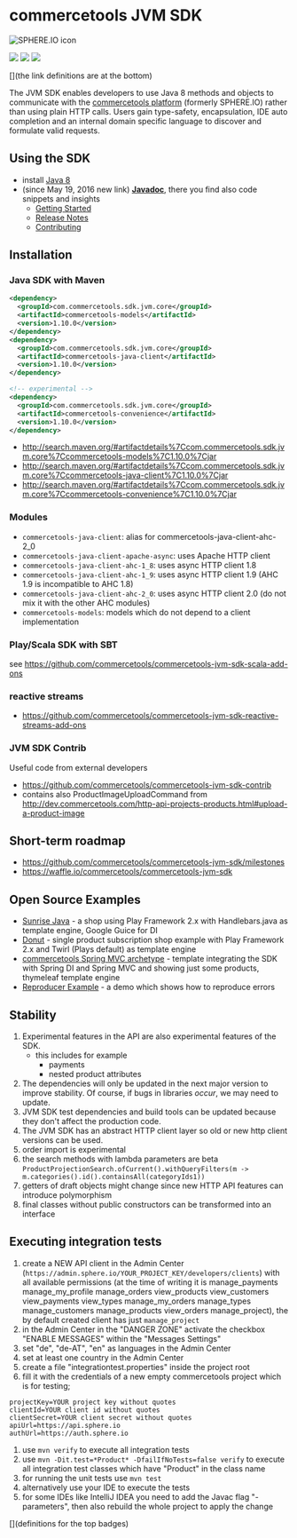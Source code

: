 # commercetools JVM SDK

![SPHERE.IO icon](https://admin.sphere.io/assets/images/sphere_logo_rgb_long.png)

[![][travis img]][travis]
[![][maven img]][maven]
[![][license img]][license]

[](the link definitions are at the bottom)

The JVM SDK enables developers to use Java 8 methods and objects to communicate with the [commercetools platform](http://www.commercetools.com/) (formerly SPHERE.IO) rather than using plain HTTP calls.
Users gain type-safety, encapsulation, IDE auto completion and an internal domain specific language to discover and formulate valid requests.

## Using the SDK 
* install [Java 8](http://www.oracle.com/technetwork/java/javase/downloads/jdk8-downloads-2133151.html)
* (since May 19, 2016 new link) [<strong>Javadoc</strong>](http://commercetools.github.io/commercetools-jvm-sdk/apidocs/index.html), there you find also code snippets and insights
    * [Getting Started](http://commercetools.github.io/commercetools-jvm-sdk/apidocs/io/sphere/sdk/meta/GettingStarted.html)
    * [Release Notes](http://commercetools.github.io/commercetools-jvm-sdk/apidocs/io/sphere/sdk/meta/ReleaseNotes.html)
    * [Contributing](http://commercetools.github.io/commercetools-jvm-sdk/apidocs/io/sphere/sdk/meta/ContributorDocumentation.html)
 
## Installation

### Java SDK with Maven

````xml
<dependency>
  <groupId>com.commercetools.sdk.jvm.core</groupId>
  <artifactId>commercetools-models</artifactId>
  <version>1.10.0</version>
</dependency>
<dependency>
  <groupId>com.commercetools.sdk.jvm.core</groupId>
  <artifactId>commercetools-java-client</artifactId>
  <version>1.10.0</version>
</dependency>

<!-- experimental -->
<dependency>
  <groupId>com.commercetools.sdk.jvm.core</groupId>
  <artifactId>commercetools-convenience</artifactId>
  <version>1.10.0</version>
</dependency>
````
* http://search.maven.org/#artifactdetails%7Ccom.commercetools.sdk.jvm.core%7Ccommercetools-models%7C1.10.0%7Cjar
* http://search.maven.org/#artifactdetails%7Ccom.commercetools.sdk.jvm.core%7Ccommercetools-java-client%7C1.10.0%7Cjar
* http://search.maven.org/#artifactdetails%7Ccom.commercetools.sdk.jvm.core%7Ccommercetools-convenience%7C1.10.0%7Cjar

### Modules
* `commercetools-java-client`: alias for commercetools-java-client-ahc-2_0
* `commercetools-java-client-apache-async`: uses Apache HTTP client
* `commercetools-java-client-ahc-1_8`: uses async HTTP client 1.8
* `commercetools-java-client-ahc-1_9`: uses async HTTP client 1.9 (AHC 1.9 is incompatible to AHC 1.8)
* `commercetools-java-client-ahc-2_0`: uses async HTTP client 2.0 (do not mix it with the other AHC modules)
* `commercetools-models`: models which do not depend to a client implementation

### Play/Scala SDK with SBT

see https://github.com/commercetools/commercetools-jvm-sdk-scala-add-ons

### reactive streams
* https://github.com/commercetools/commercetools-jvm-sdk-reactive-streams-add-ons

### JVM SDK Contrib

Useful code from external developers

* https://github.com/commercetools/commercetools-jvm-sdk-contrib
* contains also ProductImageUploadCommand from http://dev.commercetools.com/http-api-projects-products.html#upload-a-product-image


## Short-term roadmap
* https://github.com/commercetools/commercetools-jvm-sdk/milestones
* https://waffle.io/commercetools/commercetools-jvm-sdk

## Open Source Examples
* [Sunrise Java](https://github.com/commercetools/commercetools-sunrise-java) - a shop using Play Framework 2.x with Handlebars.java as template engine, Google Guice for DI
* [Donut](https://github.com/commercetools/commercetools-donut) - single product subscription shop example with Play Framework 2.x and Twirl (Plays default) as template engine
* [commercetools Spring MVC archetype](https://github.com/commercetools/commercetools-spring-mvc-archetype) - template integrating the SDK with Spring DI and Spring MVC and showing just some products, thymeleaf template engine
* [Reproducer Example](https://github.com/commercetools/commercetools-jvm-sdk-reproducer-example) - a demo which shows how to reproduce errors

## Stability

1. Experimental features in the API are also experimental features of the SDK.
    * this includes for example
        * payments
        * nested product attributes
1. The dependencies will only be updated in the next major version to improve stability. Of course, if bugs in libraries *occur*, we may need to update.
1. JVM SDK test dependencies and build tools can be updated because they don't affect the production code.
1. The JVM SDK has an abstract HTTP client layer so old or new http client versions can be used.
1. order import is experimental
1. the search methods with lambda parameters are beta `ProductProjectionSearch.ofCurrent().withQueryFilters(m -> m.categories().id().containsAll(categoryIds1))`
1. getters of draft objects might change since new HTTP API features can introduce polymorphism
1. final classes without public constructors can be transformed into an interface

## Executing integration tests

1. create a NEW API client in the Admin Center (`https://admin.sphere.io/YOUR_PROJECT_KEY/developers/clients`) with all available permissions (at the time of writing it is manage_payments manage_my_profile manage_orders view_products view_customers view_payments view_types manage_my_orders manage_types manage_customers manage_products view_orders manage_project), the by default created client has just `manage_project`
1. in the Admin Center in the "DANGER ZONE" activate the checkbox "ENABLE MESSAGES" within the "Messages Settings"
1. set "de", "de-AT", "en" as languages in the Admin Center
1. set at least one country in the Admin Center
1. create a file "integrationtest.properties" inside the project root
1. fill it with the credentials of a new empty commercetools project which is for testing;

```
projectKey=YOUR project key without quotes
clientId=YOUR client id without quotes
clientSecret=YOUR client secret without quotes
apiUrl=https://api.sphere.io
authUrl=https://auth.sphere.io
```

1. use `mvn verify` to execute all integration tests
1. use `mvn -Dit.test=*Product* -DfailIfNoTests=false verify` to execute all integration test classes which have "Product" in the class name
1. for running the unit tests use `mvn test`
1. alternatively use your IDE to execute the tests
1. for some IDEs like IntelliJ IDEA you need to add the Javac flag "-parameters", then also rebuild the whole project to apply the change


[](definitions for the top badges)

[travis]:https://travis-ci.org/commercetools/commercetools-jvm-sdk
[travis img]:https://travis-ci.org/commercetools/commercetools-jvm-sdk.svg?branch=master

[maven]:http://search.maven.org/#search|gav|1|g:"com.commercetools.sdk.jvm.core"%20AND%20a:"commercetools-models"
[maven img]:https://maven-badges.herokuapp.com/maven-central/com.commercetools.sdk.jvm.core/commercetools-models/badge.svg

[license]:LICENSE.md
[license img]:https://img.shields.io/badge/License-Apache%202-blue.svg
